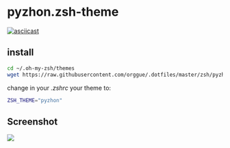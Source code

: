 # pyzhon.zsh-theme

[![asciicast](https://asciinema.org/a/45917.png)](https://asciinema.org/a/45917)

## install
```zsh
cd ~/.oh-my-zsh/themes
wget https://raw.githubusercontent.com/orggue/.dotfiles/master/zsh/pyzhon.zsh-theme
```
change in your *.zshrc* your theme to:
```zsh
ZSH_THEME="pyzhon"
```
## Screenshot
![](https://raw.githubusercontent.com/orggue/.dotfiles/master/zsh/demo/git.png)
